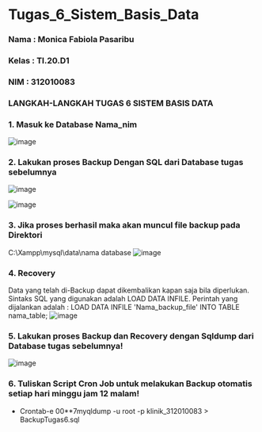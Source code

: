 # Tugas_6_Sistem_Basis_Data

### Nama  : Monica Fabiola Pasaribu
### Kelas : TI.20.D1
### NIM   : 312010083

### LANGKAH-LANGKAH TUGAS 6 SISTEM BASIS DATA 

### 1. Masuk ke Database Nama_nim
![image](https://user-images.githubusercontent.com/101724604/172102124-18a32cfa-cd8a-4122-a38f-3ae0c41bede4.png)

### 2. Lakukan proses Backup Dengan SQL dari Database tugas sebelumnya
![image](https://user-images.githubusercontent.com/101724604/175054079-fc528f9b-8364-40d9-b3e1-9fcd13c6307d.png)

![image](https://user-images.githubusercontent.com/101724604/175053994-a8c1551b-2fe2-4d5b-a80d-6d502f0091a0.png)

### 3. Jika proses berhasil maka akan muncul file backup pada Direktori
C:\Xampp\mysql\data\nama database
![image](https://user-images.githubusercontent.com/101724604/175054980-0c8fab7f-2d46-4b6d-9efc-6a504b5b1a0a.png)

### 4. Recovery
Data yang telah di-Backup dapat dikembalikan kapan saja bila diperlukan. Sintaks SQL yang digunakan adalah LOAD DATA INFILE. Perintah yang dijalankan adalah :
LOAD DATA INFILE 'Nama_backup_file' INTO TABLE nama_table;
![image](https://user-images.githubusercontent.com/101724604/175055665-b2ea0492-a615-4eb6-9bf0-58ed45022d58.png)

### 5. Lakukan proses Backup dan Recovery dengan Sqldump dari Database tugas sebelumnya!
![image](https://user-images.githubusercontent.com/101724604/175056731-304405df-9a7f-4952-9d98-742930323a03.png)

### 6. Tuliskan Script Cron Job untuk melakukan Backup otomatis setiap hari minggu jam 12 malam!
- Crontab-e
00**7myqldump -u root -p klinik_312010083 > BackupTugas6.sql
